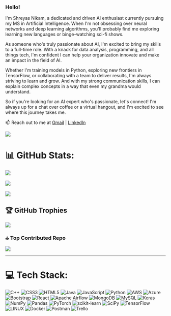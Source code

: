
### Hello!

I'm Shreyas Nikam, a dedicated and driven AI enthusiast currently pursuing my MS in Artificial Intelligence. When I'm not obsessing over neural networks and deep learning algorithms, you'll probably find me exploring learning new languages or binge-watching sci-fi shows.

As someone who's truly passionate about AI, I'm excited to bring my skills to a full-time role. With a knack for data analysis, programming, and all things tech, I'm confident I can help your organization innovate and make an impact in the field of AI.

Whether I'm training models in Python, exploring new frontiers in TensorFlow, or collaborating with a team to deliver results, I'm always striving to learn and grow. And with my strong communication skills, I can explain complex concepts in a way that even my grandma would understand.

So if you're looking for an AI expert who's passionate, let's connect!  I'm always up for a chat over coffee or a virtual hangout, and I'm excited to see where this journey takes me.

📫 Reach out to me at <a href="mailto:nik4m.5hreyas@gmail.com">Gmail</a> | <a href="https://www.linkedin.com/in/nikam-shreyas">LinkedIn</a>

![](https://quotes-github-readme.vercel.app/api?type=horizontal&theme=dark)


# 📊 GitHub Stats:
![](https://github-readme-stats.vercel.app/api?username=nikam-shreyas&theme=dark&hide_border=false&include_all_commits=true&count_private=true)<br/><br/>
![](https://github-readme-streak-stats.herokuapp.com/?user=nikam-shreyas&theme=dark&hide_border=false)<br/><br/>
![](https://github-readme-stats.vercel.app/api/top-langs/?username=nikam-shreyas&theme=dark&hide_border=false&include_all_commits=true&count_private=true&layout=compact)


## 🏆 GitHub Trophies
![](https://github-profile-trophy.vercel.app/?username=nikam-shreyas&theme=juicyfresh&no-frame=false&no-bg=false&margin-w=20)


### 🔝 Top Contributed Repo
![](https://github-contributor-stats.vercel.app/api?username=nikam-shreyas&limit=5&theme=dark&combine_all_yearly_contributions=true)

---

# 💻 Tech Stack:
![C++](https://img.shields.io/badge/c++-%2300599C.svg?style=flat&logo=c%2B%2B&logoColor=white) ![CSS3](https://img.shields.io/badge/css3-%231572B6.svg?style=flat&logo=css3&logoColor=white) ![HTML5](https://img.shields.io/badge/html5-%23E34F26.svg?style=flat&logo=html5&logoColor=white) ![Java](https://img.shields.io/badge/java-%23ED8B00.svg?style=flat&logo=java&logoColor=white) ![JavaScript](https://img.shields.io/badge/javascript-%23323330.svg?style=flat&logo=javascript&logoColor=%23F7DF1E) ![Python](https://img.shields.io/badge/python-3670A0?style=flat&logo=python&logoColor=ffdd54) ![AWS](https://img.shields.io/badge/AWS-%23FF9900.svg?style=flat&logo=amazon-aws&logoColor=white) ![Azure](https://img.shields.io/badge/azure-%230072C6.svg?style=flat&logo=azure-devops&logoColor=white) ![Bootstrap](https://img.shields.io/badge/bootstrap-%23563D7C.svg?style=flat&logo=bootstrap&logoColor=white) ![React](https://img.shields.io/badge/react-%2320232a.svg?style=flat&logo=react&logoColor=%2361DAFB) ![Apache Airflow](https://img.shields.io/badge/Apache%20Airflow-017CEE?style=flat&logo=Apache%20Airflow&logoColor=white) ![MongoDB](https://img.shields.io/badge/MongoDB-%234ea94b.svg?style=flat&logo=mongodb&logoColor=white) ![MySQL](https://img.shields.io/badge/mysql-%2300f.svg?style=flat&logo=mysql&logoColor=white) ![Keras](https://img.shields.io/badge/Keras-%23D00000.svg?style=flat&logo=Keras&logoColor=white) ![NumPy](https://img.shields.io/badge/numpy-%23013243.svg?style=flat&logo=numpy&logoColor=white) ![Pandas](https://img.shields.io/badge/pandas-%23150458.svg?style=flat&logo=pandas&logoColor=white) ![PyTorch](https://img.shields.io/badge/PyTorch-%23EE4C2C.svg?style=flat&logo=PyTorch&logoColor=white) ![scikit-learn](https://img.shields.io/badge/scikit--learn-%23F7931E.svg?style=flat&logo=scikit-learn&logoColor=white) ![SciPy](https://img.shields.io/badge/SciPy-%230C55A5.svg?style=flat&logo=scipy&logoColor=%white) ![TensorFlow](https://img.shields.io/badge/TensorFlow-%23FF6F00.svg?style=flat&logo=TensorFlow&logoColor=white) ![LINUX](https://img.shields.io/badge/Linux-FCC624?style=flat&logo=linux&logoColor=black) ![Docker](https://img.shields.io/badge/docker-%230db7ed.svg?style=flat&logo=docker&logoColor=white) ![Postman](https://img.shields.io/badge/Postman-FF6C37?style=flat&logo=postman&logoColor=white) ![Trello](https://img.shields.io/badge/Trello-%23026AA7.svg?style=flat&logo=Trello&logoColor=white)

